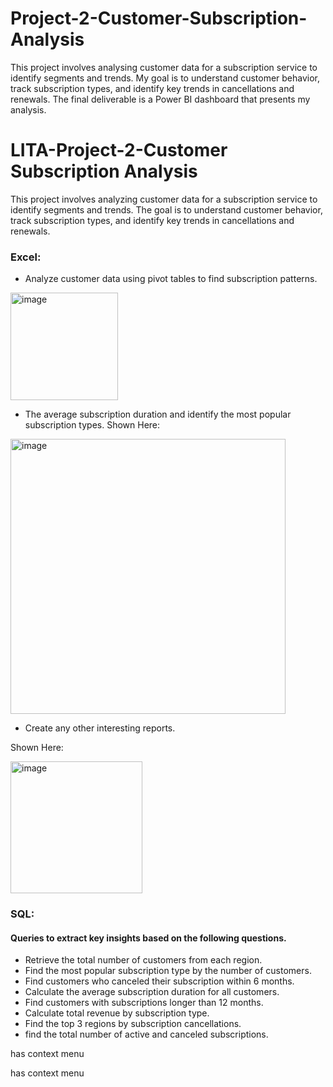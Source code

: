 # Project-2-Customer-Subscription-Analysis
This project involves analysing customer data for a subscription service to identify  segments and trends. My goal is to understand customer behavior, track subscription types,  and identify key trends in cancellations and renewals. The final deliverable is a Power BI  dashboard that presents my analysis. 

# LITA-Project-2-Customer Subscription Analysis
This project involves analyzing customer data for a subscription service to identify segments and trends. The goal is to understand customer behavior, track subscription types,  and identify key trends in cancellations and renewals.
 
### Excel:
 
- Analyze customer data using pivot tables to find subscription patterns.
 
<img width="172" alt="image" src="https://github.com/user-attachments/assets/5aa42b4e-10ac-4837-bc28-3ad64b70a2e1">
 
- The average subscription duration and identify the most popular subscription types.
Shown Here:
 
<img width="440" alt="image" src="https://github.com/user-attachments/assets/bf42d644-0cce-44d3-af8d-3c1955349c5c">
 
- Create any other interesting reports.
 
Shown Here:
 
<img width="211" alt="image" src="https://github.com/user-attachments/assets/f2edd457-cbbf-4e86-a775-49d4e1785805">
 
### SQL:
 
#### Queries to extract key insights based on the following questions.
 
-  Retrieve the total number of customers from each region. 
-  Find the most popular subscription type by the number of customers. 
-  Find customers who canceled their subscription within 6 months. 
-  Calculate the average subscription duration for all customers. 
-  Find customers with subscriptions longer than 12 months. 
-  Calculate total revenue by subscription type. 
-  Find the top 3 regions by subscription cancellations. 
-  find the total number of active and canceled subscriptions.

has context menu


has context menu

